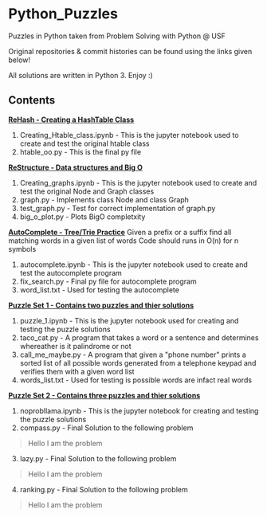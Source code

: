# Python_Puzzles

Puzzles in Python taken from Problem Solving with Python @ USF

Original repositories & commit histories can be found using the links given below! 

All solutions are written in Python 3. Enjoy :)

## Contents

**[ReHash - Creating a HashTable Class](https://github.com/USF-MSAN689/rehash-danielleasavage)**
  1. Creating_Htable_class.ipynb - This is the jupyter notebook used to create and test the original htable class
  2. htable_oo.py - This is the final py file

**[ReStructure - Data structures and Big O](https://github.com/USF-MSAN689/restructure-danielleasavage)**
  1. Creating_graphs.ipynb - This is the jupyter notebook used to create and test the original Node and Graph classes
  2. graph.py - Implements class Node and class Graph
  3. test_graph.py - Test for correct implementation of graph.py
  4. big_o_plot.py - Plots BigO completxity
  
**[AutoComplete - Tree/Trie Practice](https://github.com/USF-MSAN689/autocomplete-danielleasavage)**
Given a prefix or a suffix find all matching words in a given list of words Code should runs in O(n) for n symbols
  1. autocomplete.ipynb - This is the jupyter notebook used to create and test the autocomplete program
  2. fix_search.py - Final py file for autocomplete program
  3. word_list.txt - Used for testing the autocomplete

**[Puzzle Set 1 - Contains two puzzles and thier solutions](https://github.com/USF-MSAN689/taco-cat-is-calling-danielleasavage)** 
  1. puzzle_1.ipynb - This is the jupyter notebook used for creating and testing the puzzle solutions
  2. taco_cat.py - A program that takes a word or a sentence and determines whereather is it palindrome or not
  3. call_me_maybe.py - A program that given a "phone number" prints a sorted list of all possible words generated from a telephone keypad and verifies them with a given word list
  4. words_list.txt - Used for testing is possible words are infact real words

**[Puzzle Set 2 - Contains three puzzles and thier solutions](https://github.com/USF-MSAN689/noprobllamma-danielleasavage)**
  1. noprobllama.ipynb - This is the jupyter notebook for creating and testing the puzzle solutions
  2. compass.py - Final Solution to the following problem
  > Hello I am the problem
  3. lazy.py - Final Solution to the following problem
  > Hello I am the problem
  4. ranking.py - Final Solution to the following problem
  > Hello I am the problem

